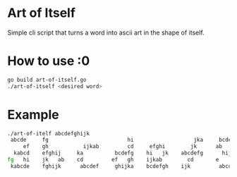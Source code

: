 # Art of Itself
Simple cli script that turns a word into ascii art in the shape of itself.

# How to use :0
``` bash
go build art-of-itself.go
./art-of-itself <desired word>
```

# Example
``` bash
./art-of-itelf abcdefghijk
 abcde     fg                         hi                   jka     bcdefg    hi           jk          ab      cd         
     ef    gh           ijkab         cd     efghi        jk      ab   cd    ef                               gh  ij     
  kabcd    efghij     ka          bcdefg    hi   jk    abcdefg      hijka    bcdefg       hi          jk      abcde      
fg   hi    jk   ab    cd         ef   gh    ijkab        cd       e    fg    hi   jk      ab       cd ef      gh  ij     
 kabcde    fghijk      abcdef     ghijka    bcdefgh    ijk         abcde     fg   hi      jka        bc       de   fg 
```


